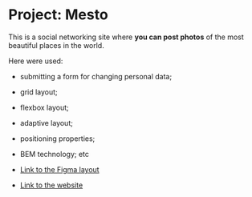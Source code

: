 # Project: Mesto

This is a social networking site where **you can post photos** of the most beautiful places in the world.

Here were used:
* submitting a form for changing personal data;
* grid layout;
* flexbox layout;
* adaptive layout;
* positioning properties;
* BEM technology;
etc

* [Link to the Figma layout](https://www.figma.com/file/2cn9N9jSkmxD84oJik7xL7/JavaScript.-Sprint-4?node-id=0%3A1)
* [Link to the website](https://sasha-harkova.github.io/mesto/)

